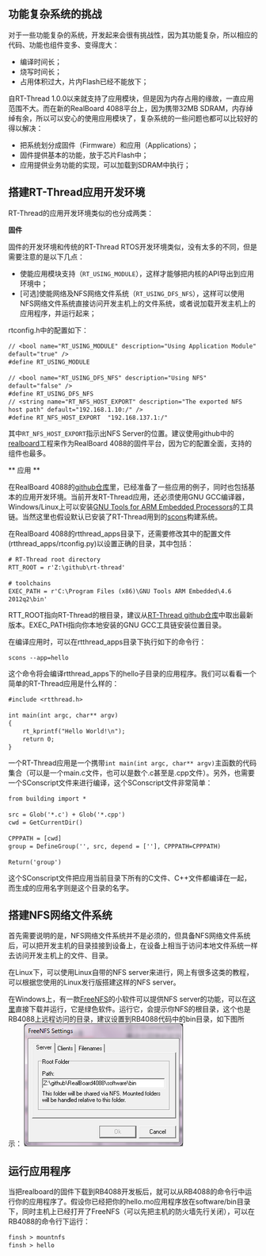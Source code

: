 
## 功能复杂系统的挑战 ##

对于一些功能复杂的系统，开发起来会很有挑战性，因为其功能复杂，所以相应的代码、功能也组件变多、变得庞大：

* 编译时间长；
* 烧写时间长；
* 占用体积过大，片内Flash已经不能放下；

自RT-Thread 1.0.0以来就支持了应用模块，但是因为内存占用的缘故，一直应用范围不大。而在新的RealBoard 4088平台上，因为携带32MB SDRAM，内存绰绰有余，所以可以安心的使用应用模块了，复杂系统的一些问题也都可以比较好的得以解决：

* 把系统划分成固件（Firmware）和应用（Applications）；
* 固件提供基本的功能，放于芯片Flash中；
* 应用提供业务功能的实现，可以加载到SDRAM中执行；

## 搭建RT-Thread应用开发环境

RT-Thread的应用开发环境类似的也分成两类：

**<i class="icon-pencil"></i> 固件**

固件的开发环境和传统的RT-Thread RTOS开发环境类似，没有太多的不同，但是需要注意的是以下几点：

* 使能应用模块支持（`RT_USING_MODULE`），这样才能够把内核的API导出到应用环境中；
* [可选]使能网络及NFS网络文件系统（`RT_USING_DFS_NFS`），这样可以使用NFS网络文件系统直接访问开发主机上的文件系统，或者说加载开发主机上的应用程序，并运行起来；

rtconfig.h中的配置如下：

```
// <bool name="RT_USING_MODULE" description="Using Application Module" default="true" />
#define RT_USING_MODULE

// <bool name="RT_USING_DFS_NFS" description="Using NFS" default="false" />
#define RT_USING_DFS_NFS
// <string name="RT_NFS_HOST_EXPORT" description="The exported NFS host path" default="192.168.1.10:/" />
#define RT_NFS_HOST_EXPORT	"192.168.137.1:/"
```

其中`RT_NFS_HOST_EXPORT`指示出NFS Server的位置。建议使用github中的[realboard][1]工程来作为RealBoard 4088的固件平台，因为它的配置全面，支持的组件也最多。

**<i class="icon-pencil"></i> 应用 **

在RealBoard 4088的[github仓库][2]里，已经准备了一些应用的例子，同时也包括基本的应用开发环境。当前开发RT-Thread应用，还必须使用GNU GCC编译器，Windows/Linux上可以安装[GNU Tools for ARM Embedded Processors][3]的工具链。当然这里也假设默认已安装了RT-Thread用到的[scons][4]构建系统。

在RealBoard 4088的rtthread_apps目录下，还需要修改其中的配置文件(rtthread_apps/rtconfig.py)以设置正确的目录，其中包括：

    # RT-Thread root directory
    RTT_ROOT = r'Z:\github\rt-thread'
    
    # toolchains
    EXEC_PATH = r'C:\Program Files (x86)\GNU Tools ARM Embedded\4.6 2012q2\bin'

RTT_ROOT指向RT-Thread的根目录，建议从[RT-Thread github仓库][5]中取出最新版本。EXEC_PATH指向你本地安装的GNU GCC工具链安装位置目录。

在编译应用时，可以在rtthread_apps目录下执行如下的命令行：

    scons --app=hello

这个命令将会编译rtthread_apps下的hello子目录的应用程序。我们可以看看一个简单的RT-Thread应用是什么样的：

```
#include <rtthread.h>

int main(int argc, char** argv)
{
    rt_kprintf("Hello World!\n");
    return 0;
}
```

一个RT-Thread应用是一个携带`int main(int argc, char** argv)`主函数的代码集合（可以是一个main.c文件，也可以是数个.c甚至是.cpp文件）。另外，也需要一个SConscript文件来进行编译，这个SConscript文件非常简单：
```
from building import *

src = Glob('*.c') + Glob('*.cpp')
cwd = GetCurrentDir()

CPPPATH = [cwd]
group = DefineGroup('', src, depend = [''], CPPPATH=CPPPATH)

Return('group')
```

这个SConscript文件把应用当前目录下所有的C文件、C++文件都编译在一起，而生成的应用名字则是这个目录的名字。

## 搭建NFS网络文件系统

首先需要说明的是，NFS网络文件系统并不是必须的，但具备NFS网络文件系统后，可以把开发主机的目录挂接到设备上，在设备上相当于访问本地文件系统一样去访问开发主机上的文件、目录。

在Linux下，可以使用Linux自带的NFS server来进行，网上有很多这类的教程，可以根据您使用的Linux发行版搭建这样的NFS server。

在Windows上，有一款[FreeNFS][6]的小软件可以提供NFS server的功能，可以在[这里][7]直接下载并运行，它是绿色软件。运行它，会提示你NFS的根目录，这个也是RB4088上远程访问的目录，建议设置到RB4088代码中的bin目录，如下图所示：
![FreeNFS][8]

## 运行应用程序

当把realboard的固件下载到RB4088开发板后，就可以从RB4088的命令行中运行你的应用程序了。假设你已经把你的hello.mo应用程序放在software/bin目录下，同时主机上已经打开了FreeNFS（可以先把主机的防火墙先行关闭），可以在RB4088的命令行下运行：

    finsh > mountnfs
    finsh > hello

  [1]: https://github.com/RT-Thread/RealBoard4088/tree/master/software/realboard
  [2]: https://github.com/RT-Thread/RealBoard4088/tree/master/software/rtthread_apps
  [3]: https://launchpad.net/gcc-arm-embedded
  [4]: http://www.scons.org
  [5]: https://github.com/RT-Thread/rt-thread
  [6]: http://freenfs.sourceforge.net/
  [7]: http://sourceforge.net/projects/freenfs/files/latest/download
  [8]: image/FreeNFS.png "FreeNFS"
